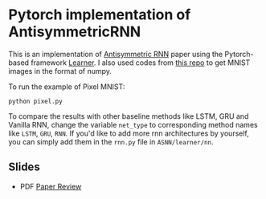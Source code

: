# Pytorch implementation of AntisymmetricRNN
This is an implementation of [Antisymmetric RNN](https://openreview.net/pdf?id=ryxepo0cFX)
paper using the Pytorch-based framework [Learner](https://github.com/jpzxshi/learner). I also used codes from [this repo](https://github.com/hsjeong5/MNIST-for-Numpy) to get MNIST images in the format of numpy.

To run the example of Pixel MNIST:
```
python pixel.py
```

To compare the results with other baseline methods like LSTM, GRU and Vanilla RNN, change the variable `net_type` to corresponding method names like `LSTM`, `GRU`, `RNN`. If you'd like to add more rnn architectures by yourself, you can simply add them in the `rnn.py` file in `ASNN/learner/nn`.

## Slides
* PDF [Paper Review](Antisymmetric_RNN.pdf)


